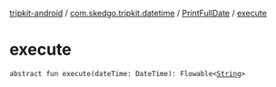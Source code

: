 [tripkit-android](../../index.md) / [com.skedgo.tripkit.datetime](../index.md) / [PrintFullDate](index.md) / [execute](./execute.md)

# execute

`abstract fun execute(dateTime: DateTime): Flowable<`[`String`](https://kotlinlang.org/api/latest/jvm/stdlib/kotlin/-string/index.html)`>`